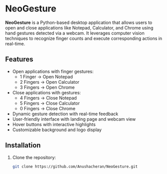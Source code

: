 # NeoGesture

**NeoGesture** is a Python-based desktop application that allows users to open and close applications like Notepad, Calculator, and Chrome using hand gestures detected via a webcam. It leverages computer vision techniques to recognize finger counts and execute corresponding actions in real-time.

## Features

- Open applications with finger gestures:
  - 1 Finger → Open Notepad
  - 2 Fingers → Open Calculator
  - 3 Fingers → Open Chrome
- Close applications with gestures:
  - 4 Fingers → Close Notepad
  - 5 Fingers → Close Calculator
  - 0 Fingers → Close Chrome
- Dynamic gesture detection with real-time feedback
- User-friendly interface with landing page and webcam view
- Hover buttons with interactive highlights
- Customizable background and logo display

## Installation

1. Clone the repository:
   ```bash
   git clone https://github.com/Anushacheran/NeoGesture.git
